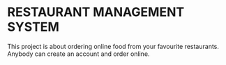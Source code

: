 # RESTAURANT MANAGEMENT SYSTEM

This project is about ordering online food from your favourite restaurants. Anybody can create an account and order online.



